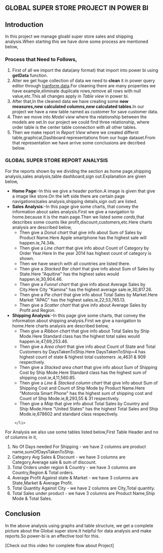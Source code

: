 
## GLOBAL SUPER STORE PROJECT IN POWER BI

## Introduction

<p>In this project we manage gloabl super store sales and shipping analysis.When starting this we have done some process are mentioned below,</p>

### Process that Need to Follows,
<ol>
<li>First of all we import the data(any format) that import into power bi using <b>getData</b> function.</li>
<li>Alter we get huge collection of data we need to <b>clean</b> it in power query editor through <u>tranform data</u>.For cleaning there are many properties we have example,eliminate duplicate rows,remove all rows with null value,etc.This all changes apply in <i>Table view</i> in power bi.</li>
<li>After that,In the cleaned data we have creating some <b>new measures,new calculated columns,new calculated tables</b>.In our project we have a new table named as customer for save customer data.</li>
<li>Then we move into <i>Model view</i> where tha relationship between the models are set.In our project we could find three relationship, where order table is the center table connection with all other tables.</li>
<li>Then we make report in <i>Report View</i> where we created differnt table,graphical,Dashboard representations from our huge dataset.From that representation we have arrive some conclusions are decribed below.</li>
</ol>

### GLOBAL SUPER STORE REPORT ANALYSIS
<p>For the reports shown by we dividing the section as home page,shipping analysis,sales analysis,table dashboard,sign out.Explanation are given below,</p>
<UL>
  <LI><b>Home Page</b>:-In this we give a header portion.A image is given that give a image like store.On the left side there are certain page navigations(sales analysis,shipping details,sign out) are listed.</LI>
  <li><b>Sales Analysis</b>:-In this page give some charts, that convey the information about sales analysis.First we give a navigation to home.because it is the main page.Then we listed some <i>cards</i>,that describes some counts like profit,discount,customers,etc.Here charts analysis are described below,
    <ul>
   <li>Then give a <i>Donut chart</i> that give info about Sum of Sales by Product Name.Here Apple smartphone has the highest sale will happen.ie,74.34k.</li>
         <li>Then give a <i>Line chart</i> that give info about Count of Category by Order Year.Here In the year 2014 has highest count of category is shown.</li>
         <li>Then we have search with all countries are listed there.</li>
         <li>Then give a <i>Stacked Bar chart</i> that give info about Sum of Sales by State.Here "Aquitine" has the highest sales would happen.ie,30,904.46.</li>
         <li>Then give a <i>Funnel chart</i> that give info about Average Sales by City.Here City "Kamina" has the highest average sale.ie,30,817.26.</li>
         <li>Then give a <i>Pie chart</i> that give info about Total Sales by Market.Here Market "APAC" has the highest sales.ie,22,53,765.13.</li>
         <li>Then give a <i>Scatter chart</i> that give info about Average Sales by Profit and Region.</li>
         </ul>

<li><b>Shipping Analysis</b>:-In this page give some charts, that convey the information about shipping analysis.First we give a navigation to home.Here charts analysis are described below,
 <ul>
   <li>Then give a <i>Ribbon chart</i> that give info about Total Sales by Ship Mode.Here Standard class has the highest total sales would happen.ie,47,69,253.46.</li>
          <li>Then give a <i>Area chart</i> that give info about Count of State and Total Customers by DaysTakenToShip.Here DaysTakenToShip=4 has highest count of state & highest total customers .ie,4631 & 909 respectively.</li>
   <li>Then give a <i>Stacked area chart</i> that give info about Sum of Shipping Cost by Ship Mode.Here Standard class has the highest sum of shipping cost.ie,4,11,560.85.</li>
   <li>Then give a <i>Line & Stacked column chart</i> that give info about Sum of Shipping Cost and Count of Ship Mode by Product Name.Here "Motorola Smart Phone"  has the highest sum of shipping cost and Count of Ship Mode.ie,8,293,55 & 31 respectively.</li>
   <li>Then give a <i>Map</i> that give info about Total Sales by Country and Ship Mode.Here "United States" has the highest Total Sales and Ship Mode.ie,678602 and standard class respectively.</li>

  </ul>

     </li>
</UL>

<p>For Analysis we also use some tables listed below,First Table Header and no of columns in it,</p>
<ol>
  <li>No Of Days needed For Shipping - we have 2 columns are product name,sumOfDaysTakenToShip. </li>
    <li>Category Avg Sales & Discount  - we have 3 columns are Category,Average sale & sum of discount. </li>
    <li>Total Orders under region & Country  - we have 3 columns are Country,Region & Total orders.</li>
        <li>Average Profit Against state & Market  - we have 3 columns are State,Market & Average Profit.</li>
        <li>Total Quantity Against City  - we have 2 columns are City,Total quantity.</li>
        <li>Total Sales under product  - we have 3 columns are Product Name,Ship Mode & Total Sales.</li>


</ol>

## Conclusion

<p>In the above analysis using graphs and table structure, we get a complete picture about the Global super store.It helpful for data analysis and make reports.So power-bi is an effective tool for this.</p>

[Check out this video for complete flow about Project] 
